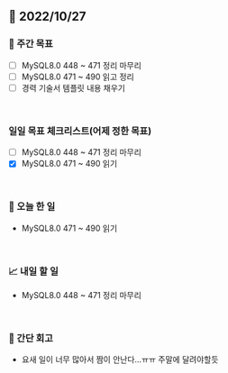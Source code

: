 ## 📅 2022/10/27


### 👏 주간 목표

- [ ] MySQL8.0 448 ~ 471 정리 마무리
- [ ] MySQL8.0 471 ~ 490 읽고 정리
- [ ] 경력 기술서 템플릿 내용 채우기

<br/>

### 일일 목표 체크리스트(어제 정한 목표)

- [ ] MySQL8.0 448 ~ 471 정리 마무리
- [x] MySQL8.0 471 ~ 490 읽기

<br/>

### 💯 오늘 한 일

- MySQL8.0 471 ~ 490 읽기

<br/>

### 📈 내일 할 일

- MySQL8.0 448 ~ 471 정리 마무리

<br/>

### 🤔 간단 회고

- 요새 일이 너무 많아서 짬이 안난다...ㅠㅠ 주말에 달려야할듯
